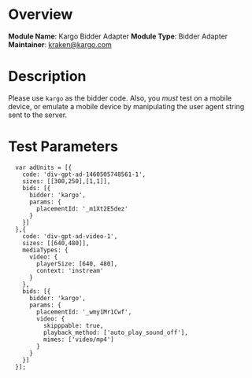 # Overview

**Module Name**: Kargo Bidder Adapter
**Module Type**: Bidder Adapter
**Maintainer**: kraken@kargo.com

# Description

Please use `kargo` as the bidder code. Also, you *must* test on a mobile device, or emulate a mobile device by manipulating the user agent string sent to the server.

# Test Parameters
```
  var adUnits = [{
    code: 'div-gpt-ad-1460505748561-1',
    sizes: [[300,250],[1,1]],
    bids: [{
      bidder: 'kargo',
      params: {
        placementId: '_m1Xt2E5dez'
      }
    }]
  },{
    code: 'div-gpt-ad-video-1',
    sizes: [[640,480]],
    mediaTypes: {
      video: {
        playerSize: [640, 480],
        context: 'instream'
      }
    },
    bids: [{
      bidder: 'kargo',
      params: {
        placementId: '_wmy1Mr1Cwf',
        video: {
          skipppable: true,
          playback_method: ['auto_play_sound_off'],
          mimes: ['video/mp4']
        }
      }
    }]
  }];
```
